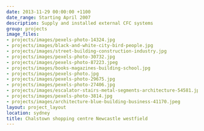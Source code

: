 ```yaml
---
date: 2013-11-29 00:00:00 +1100
date_range: Starting April 2007
description: Supply and installed external CFC systems
group: projects
image_files:
- projects/images/pexels-photo-14324.jpg
- projects/images/black-and-white-city-bird-people.jpg
- projects/images/street-building-construction-industry.jpg
- projects/images/pexels-photo-30732.jpg
- projects/images/pexels-photo-87223.jpeg
- projects/images/books-magazines-building-school.jpg
- projects/images/pexels-photo.jpg
- projects/images/pexels-photo-29675.jpg
- projects/images/pexels-photo-27406.jpg
- projects/images/escalator-stairs-metal-segments-architecture-54581.jpeg
- projects/images/pexels-photo-3814.jpg
- projects/images/architecture-blue-building-business-41170.jpeg
layout: project_layout
location: sydney
title: Chalstown shopping centre Newcastle westfield
---
```

